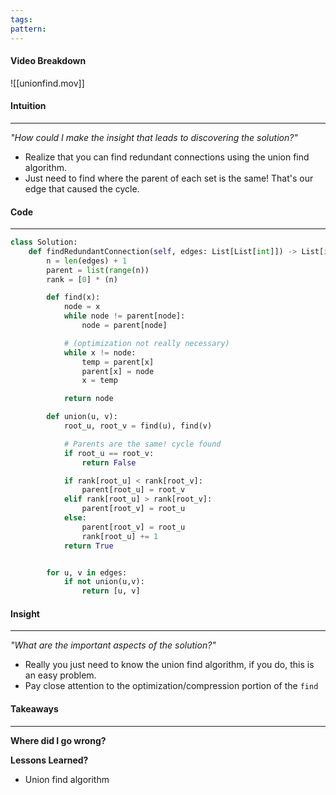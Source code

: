 ```yaml
---
tags: 
pattern:
---
```

#### Video Breakdown
![[unionfind.mov]]

#### Intuition
---
_"How could I make the insight that leads to discovering the solution?"_
- Realize that you can find redundant connections using the union find algorithm.
- Just need to find where the parent of each set is the same! That's our edge that caused the cycle.

#### Code
---

```python
class Solution:
    def findRedundantConnection(self, edges: List[List[int]]) -> List[int]:
        n = len(edges) + 1
        parent = list(range(n))
        rank = [0] * (n)

        def find(x):
            node = x
            while node != parent[node]:
                node = parent[node]

			# (optimization not really necessary)
            while x != node:
                temp = parent[x]
                parent[x] = node
                x = temp

            return node

        def union(u, v):
            root_u, root_v = find(u), find(v)

			# Parents are the same! cycle found
            if root_u == root_v:
                return False

            if rank[root_u] < rank[root_v]:
                parent[root_u] = root_v
            elif rank[root_u] > rank[root_v]:
                parent[root_v] = root_u
            else:
                parent[root_v] = root_u
                rank[root_u] += 1
            return True


        for u, v in edges:
            if not union(u,v):
                return [u, v]

```

#### Insight  
---
_"What are the important aspects of the solution?"_
- Really you just need to know the union find algorithm, if you do, this is an easy problem.
- Pay close attention to the optimization/compression portion of the `find`

#### Takeaways
---
**Where did I go wrong?**

**Lessons Learned?**
- Union find algorithm